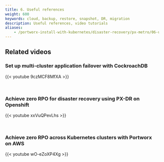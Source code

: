 ```yaml
---
title: 6. Useful references
weight: 600
keywords: cloud, backup, restore, snapshot, DR, migration
description: Useful references, video tutorials
aliases:
    - /portworx-install-with-kubernetes/disaster-recovery/px-metro/06-useful-references/
---
```

## Related videos 

### Set up multi-cluster application failover with CockroachDB

{{< youtube 9czMCF8MfXA >}}

<br>

### Achieve zero RPO for disaster recovery using PX-DR on Openshift

{{< youtube xxVuQPevLhs >}}

<br>

### Achieve zero RPO across Kubernetes clusters with Portworx on AWS

{{< youtube wO-eZoXP4Xg >}}
